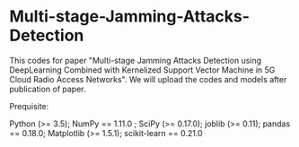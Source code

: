 # Multi-stage-Jamming-Attacks-Detection
This codes for paper "Multi-stage Jamming Attacks Detection using DeepLearning Combined with Kernelized Support Vector Machine in 5G Cloud Radio Access Networks". We will upload the codes and models after publication of paper. 

Prequisite:  

Python (>= 3.5); 
NumPy == 1.11.0 ;
SciPy (>= 0.17.0); 
joblib (>= 0.11);
pandas == 0.18.0;
Matplotlib (>= 1.5.1);
scikit-learn == 0.21.0
